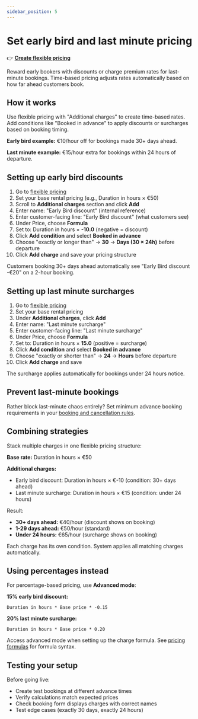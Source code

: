 ```yaml
---
sidebar_position: 5
---
```


# Set early bird and last minute pricing

👉 **[Create flexible pricing](https://dashboard.letsbook.app/pricing/flexible/add)**

Reward early bookers with discounts or charge premium rates for last-minute bookings. Time-based pricing adjusts rates automatically based on how far ahead customers book.

## How it works

Use flexible pricing with "Additional charges" to create time-based rates. Add conditions like "Booked in advance" to apply discounts or surcharges based on booking timing.

**Early bird example:** €10/hour off for bookings made 30+ days ahead.

**Last minute example:** €15/hour extra for bookings within 24 hours of departure.

## Setting up early bird discounts

1. Go to [flexible pricing](https://dashboard.letsbook.app/pricing/flexible/add)
2. Set your base rental pricing (e.g., Duration in hours × €50)
3. Scroll to **Additional charges** section and click **Add**
4. Enter name: "Early Bird discount" (internal reference)
5. Enter customer-facing line: "Early Bird discount" (what customers see)
6. Under Price, choose **Formula**
7. Set to: Duration in hours × **-10.0** (negative = discount)
8. Click **Add condition** and select **Booked in advance**
9. Choose "exactly or longer than" → **30** → **Days (30 × 24h)** before departure
10. Click **Add charge** and save your pricing structure

Customers booking 30+ days ahead automatically see "Early Bird discount -€20" on a 2-hour booking.

## Setting up last minute surcharges

1. Go to [flexible pricing](https://dashboard.letsbook.app/pricing/flexible/add)
2. Set your base rental pricing
3. Under **Additional charges**, click **Add**
4. Enter name: "Last minute surcharge"
5. Enter customer-facing line: "Last minute surcharge"
6. Under Price, choose **Formula**
7. Set to: Duration in hours × **15.0** (positive = surcharge)
8. Click **Add condition** and select **Booked in advance**
9. Choose "exactly or shorter than" → **24** → **Hours** before departure
10. Click **Add charge** and save

The surcharge applies automatically for bookings under 24 hours notice.

## Prevent last-minute bookings

Rather block last-minute chaos entirely? Set minimum advance booking requirements in your [booking and cancellation rules](/guides/settings/booking-cancellation-rules#control-advance-booking-time).

## Combining strategies

Stack multiple charges in one flexible pricing structure:

**Base rate:** Duration in hours × €50

**Additional charges:**

- Early bird discount: Duration in hours × €-10 (condition: 30+ days ahead)
- Last minute surcharge: Duration in hours × €15 (condition: under 24 hours)

Result:

- **30+ days ahead:** €40/hour (discount shows on booking)
- **1-29 days ahead:** €50/hour (standard)
- **Under 24 hours:** €65/hour (surcharge shows on booking)

Each charge has its own condition. System applies all matching charges automatically.

## Using percentages instead

For percentage-based pricing, use **Advanced mode**:

**15% early bird discount:**

```
Duration in hours * Base price * -0.15
```

**20% last minute surcharge:**

```
Duration in hours * Base price * 0.20
```

Access advanced mode when setting up the charge formula. See [pricing formulas](/guides/dive-deeper/pricing-formulas) for formula syntax.

## Testing your setup

Before going live:

- Create test bookings at different advance times
- Verify calculations match expected prices
- Check booking form displays charges with correct names
- Test edge cases (exactly 30 days, exactly 24 hours)
